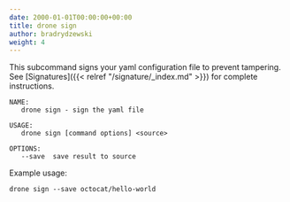 ```yaml
---
date: 2000-01-01T00:00:00+00:00
title: drone sign
author: bradrydzewski
weight: 4
---
```


This subcommand signs your yaml configuration file to prevent tampering. See [Signatures]({{< relref "/signature/_index.md" >}}) for complete instructions.

```
NAME:
   drone sign - sign the yaml file

USAGE:
   drone sign [command options] <source>

OPTIONS:
   --save  save result to source
```

Example usage:

```
drone sign --save octocat/hello-world 
```
